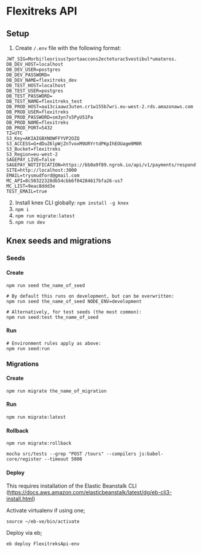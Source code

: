 # Flexitreks API

## Setup

1. Create `/.env` file with the following format:
```
JWT_SIG=Morbi!leorisus?portaaccons2ecteturac5vestibul*umateros.
DB_DEV_HOST=localhost
DB_DEV_USER=postgres
DB_DEV_PASSWORD=
DB_DEV_NAME=flexitreks_dev
DB_TEST_HOST=localhost
DB_TEST_USER=postgres
DB_TEST_PASSWORD=
DB_TEST_NAME=flexitreks_test
DB_PROD_HOST=aa13ciaawz3uten.cr1w155b7wri.eu-west-2.rds.amazonaws.com
DB_PROD_USER=flexitreks
DB_PROD_PASSWORD=sm3yn7s5PyU51Pa
DB_PROD_NAME=flexitreks
DB_PROD_PORT=5432
TZ=UTC
S3_Key=AKIAIGBXNOWFFYVP2OZQ
S3_ACCESS=G+dDuZ6lpWjZnTvoxM9URYrtdPKpIhEOUagm9M0R
S3_Bucket=flexitreks
S3_Region=eu-west-2
SAGEPAY_LIVE=false
SAGEPAY_NOTIFICATION=https://bb0a9f89.ngrok.io/api/v1/payments/respond
SITE=http://localhost:3000
EMAIL=trysmudford@gmail.com
MC_API=8c50322328db54cbb6f04284617bfa26-us7
MC_LIST=9eac8ddd3e
TEST_EMAIL=true

```
2. Install knex CLI globally: `npm install -g knex`
3. `npm i`
4. `npm run migrate:latest`
5. `npm run dev`


## Knex seeds and migrations
### Seeds
#### Create
```
npm run seed the_name_of_seed

# By default this runs on development, but can be overwritten:
npm run seed the_name_of_seed NODE_ENV=development

# Alternatively, for test seeds (the most common):
npm run seed:test the_name_of_seed
```

#### Run
```
# Environment rules apply as above:
npm run seed:run
```

### Migrations
#### Create
```
npm run migrate the_name_of_migration
```

#### Run
```
npm run migrate:latest
```

#### Rollback
```
npm run migrate:rollback
```

```
mocha src/tests --grep "POST /tours" --compilers js:babel-core/register --timeout 5000
```

#### Deploy

This requires installation of the Elastic Beanstalk CLI (https://docs.aws.amazon.com/elasticbeanstalk/latest/dg/eb-cli3-install.html)

Activate virtualenv if using one;
```
source ~/eb-ve/bin/activate
```

Deploy via eb;
```
eb deploy FlexitreksApi-env
```

